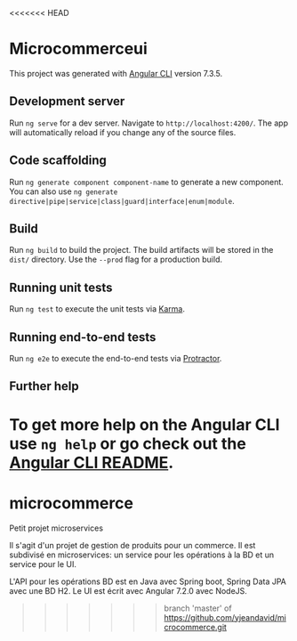 <<<<<<< HEAD
# Microcommerceui

This project was generated with [Angular CLI](https://github.com/angular/angular-cli) version 7.3.5.

## Development server

Run `ng serve` for a dev server. Navigate to `http://localhost:4200/`. The app will automatically reload if you change any of the source files.

## Code scaffolding

Run `ng generate component component-name` to generate a new component. You can also use `ng generate directive|pipe|service|class|guard|interface|enum|module`.

## Build

Run `ng build` to build the project. The build artifacts will be stored in the `dist/` directory. Use the `--prod` flag for a production build.

## Running unit tests

Run `ng test` to execute the unit tests via [Karma](https://karma-runner.github.io).

## Running end-to-end tests

Run `ng e2e` to execute the end-to-end tests via [Protractor](http://www.protractortest.org/).

## Further help

To get more help on the Angular CLI use `ng help` or go check out the [Angular CLI README](https://github.com/angular/angular-cli/blob/master/README.md).
=======
# microcommerce
Petit projet microservices

Il s'agit d'un projet de gestion de produits pour un commerce.
Il est subdivisé en microservices: un service pour les opérations à la BD et un service pour le UI.

L'API pour les opérations BD est en Java avec Spring boot, Spring Data JPA avec une BD H2.
Le UI est écrit avec Angular 7.2.0 avec NodeJS.
>>>>>>> branch 'master' of https://github.com/yjeandavid/microcommerce.git
